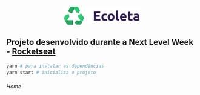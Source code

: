 <p align="center">
  <img src="https://github.com/miroswd/Ecoleta/blob/master/src/assets/logo.svg"  width="200px"/>
</p>

</p>
<h2>Projeto desenvolvido durante a Next Level Week - <a href="https://github.com/Rocketseat" target="_blank"/>Rocketseat</a></h2>

```bash
yarn # para instalar as dependências
yarn start # inicializa o projeto
```

<h6>Home</h6>
<p align="center>
  <img src="https://github.com/miroswd/Ecoleta/blob/master/assets/ecoleta-home.png" />
</p>

